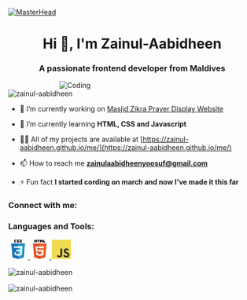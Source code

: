 [![MasterHead](https://i.postimg.cc/XqzkgzpF/readmebanner.gif)](https://github.com/Zainul-aabidheen)

<h1 align="center">Hi 👋, I'm Zainul-Aabidheen</h1>
<h3 align="center">A passionate frontend developer from Maldives</h3>
<img align="right" alt="Coding" width="400" src="https://camo.githubusercontent.com/5ddf73ad3a205111cf8c686f687fc216c2946a75005718c8da5b837ad9de78c9/68747470733a2f2f7468756d62732e6766796361742e636f6d2f4576696c4e657874446576696c666973682d736d616c6c2e676966">

<p align="left"> <img src="https://komarev.com/ghpvc/?username=zainul-aabidheen&label=Profile%20views&color=0e75b6&style=flat" alt="zainul-aabidheen" /> </p>

- 🔭 I’m currently working on [Masjid Zikra Prayer Display Website](https://github.com/Zainul-aabidheen/masjid-zikra)

- 🌱 I’m currently learning **HTML, CSS and Javascript**

- 👨‍💻 All of my projects are available at [https://zainul-aabidheen.github.io/me/](https://zainul-aabidheen.github.io/me/)

- 📫 How to reach me **zainulaabidheenyoosuf@gmail.com**

- ⚡ Fun fact **I started cording on march and now I've made it this far**

<h3 align="left">Connect with me:</h3>
<p align="left">
</p>

<h3 align="left">Languages and Tools:</h3>
<p align="left"> <a href="https://www.w3schools.com/css/" target="_blank" rel="noreferrer"> <img src="https://raw.githubusercontent.com/devicons/devicon/master/icons/css3/css3-original-wordmark.svg" alt="css3" width="40" height="40"/> </a> <a href="https://www.w3.org/html/" target="_blank" rel="noreferrer"> <img src="https://raw.githubusercontent.com/devicons/devicon/master/icons/html5/html5-original-wordmark.svg" alt="html5" width="40" height="40"/> </a> <a href="https://developer.mozilla.org/en-US/docs/Web/JavaScript" target="_blank" rel="noreferrer"> <img src="https://raw.githubusercontent.com/devicons/devicon/master/icons/javascript/javascript-original.svg" alt="javascript" width="40" height="40"/> </a> </p>

<p><img align="center" src="https://github-readme-stats.vercel.app/api/top-langs?username=zainul-aabidheen&show_icons=true&locale=en&layout=compact" alt="zainul-aabidheen" /></p>

<p><img align="center" src="https://github-readme-streak-stats.herokuapp.com/?user=zainul-aabidheen&" alt="zainul-aabidheen" /></p>
